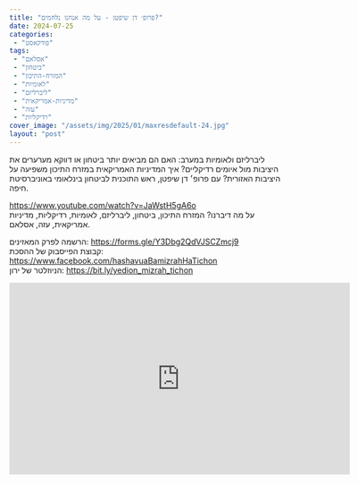 ```yaml
---
title: "פרופ׳ דן שיפטן - על מה אנחנו נלחמים?"
date: 2024-07-25
categories: 
 - "פודקאסט"
tags: 
 - "אסלאם"
 - "ביטחון"
 - "המזרח-התיכון"
 - "לאומיות"
 - "ליברליזם"
 - "מדיניות-אמריקאית"
 - "עזה"
 - "רדיקליות"
cover_image: "/assets/img/2025/01/maxresdefault-24.jpg"
layout: "post"
---
```


ליברליזם ולאומיות במערב: האם הם מביאים יותר ביטחון או דווקא מערערים את היציבות מול איומים רדיקליים? איך המדיניות האמריקאית במזרח התיכון משפיעה על היציבות האזורית? עם פרופ׳ דן שיפטן, ראש התוכנית לביטחון בינלאומי באוניברסיטת חיפה.

<https://www.youtube.com/watch?v=JaWstH5gA6o>  
על מה דיברנו? המזרח התיכון, ביטחון, ליברליזם, לאומיות, רדיקליות, מדיניות אמריקאית, עזה, אסלאם.

הרשמה לפרק המאזינים: <https://forms.gle/Y3Dbg2QdVJSCZmcj9>  
קבוצת הפייסבוק של ההסכת: <https://www.facebook.com/hashavuaBamizrahHaTichon>  
הניוזלטר של ירון: <https://bit.ly/yedion_mizrah_tichon>

<iframe width="610" height="343" src="https://www.youtube.com/embed/JaWstH5gA6o" frameborder="0" allow="accelerometer; autoplay; clipboard-write; encrypted-media; gyroscope; picture-in-picture; web-share" referrerpolicy="strict-origin-when-cross-origin" allowfullscreen></iframe>
